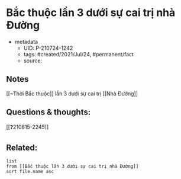 # Bắc thuộc lần 3 dưới sự cai trị nhà Đường

- metadata
	- UID: P-210724-1242
	- tags: #created/2021/Jul/24, #permanent/fact 
	- source: 

## Notes
[[~Thời Bắc thuộc]] lần 3 dưới sự cai trị [[Nhà Đường]]

## Questions & thoughts:
[[❓210815-2245]]

## Related:
```dataview
list
from [[Bắc thuộc lần 3 dưới sự cai trị nhà Đường]]
sort file.name asc
```
